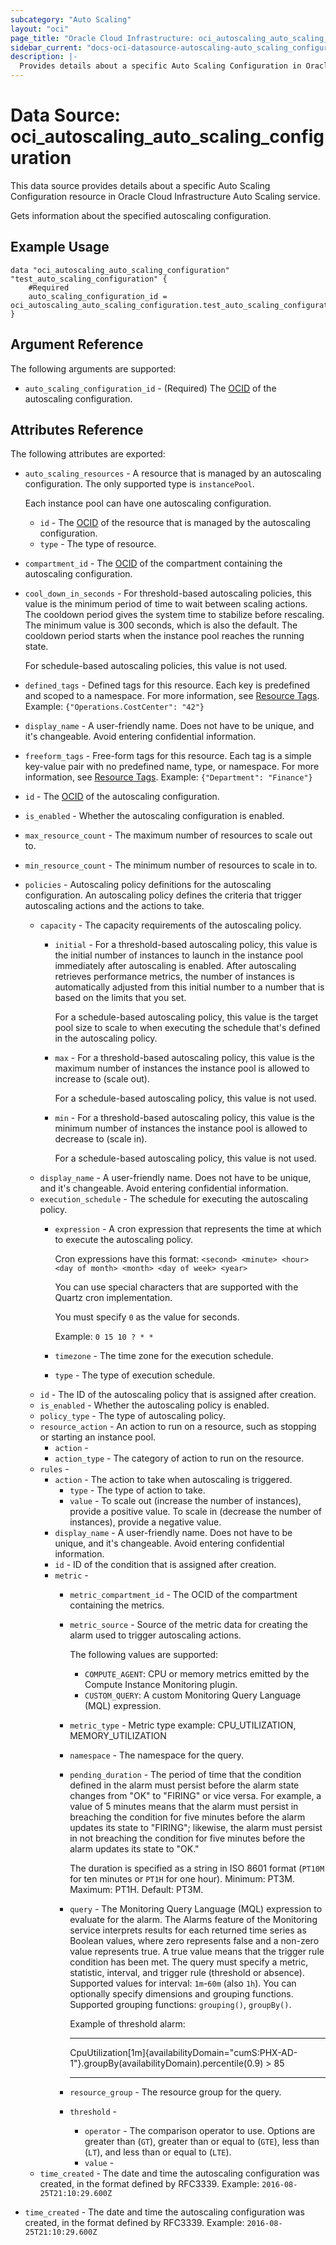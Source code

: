```yaml
---
subcategory: "Auto Scaling"
layout: "oci"
page_title: "Oracle Cloud Infrastructure: oci_autoscaling_auto_scaling_configuration"
sidebar_current: "docs-oci-datasource-autoscaling-auto_scaling_configuration"
description: |-
  Provides details about a specific Auto Scaling Configuration in Oracle Cloud Infrastructure Auto Scaling service
---
```


# Data Source: oci_autoscaling_auto_scaling_configuration
This data source provides details about a specific Auto Scaling Configuration resource in Oracle Cloud Infrastructure Auto Scaling service.

Gets information about the specified autoscaling configuration.

## Example Usage

```hcl
data "oci_autoscaling_auto_scaling_configuration" "test_auto_scaling_configuration" {
	#Required
	auto_scaling_configuration_id = oci_autoscaling_auto_scaling_configuration.test_auto_scaling_configuration.id
}
```

## Argument Reference

The following arguments are supported:

* `auto_scaling_configuration_id` - (Required) The [OCID](https://docs.cloud.oracle.com/iaas/Content/General/Concepts/identifiers.htm) of the autoscaling configuration.


## Attributes Reference

The following attributes are exported:

* `auto_scaling_resources` - A resource that is managed by an autoscaling configuration. The only supported type is `instancePool`.

	Each instance pool can have one autoscaling configuration. 
	* `id` - The [OCID](https://docs.cloud.oracle.com/iaas/Content/General/Concepts/identifiers.htm) of the resource that is managed by the autoscaling configuration. 
	* `type` - The type of resource.
* `compartment_id` - The [OCID](https://docs.cloud.oracle.com/iaas/Content/General/Concepts/identifiers.htm) of the compartment containing the autoscaling configuration. 
* `cool_down_in_seconds` - For threshold-based autoscaling policies, this value is the minimum period of time to wait between scaling actions. The cooldown period gives the system time to stabilize before rescaling. The minimum value is 300 seconds, which is also the default. The cooldown period starts when the instance pool reaches the running state.

	For schedule-based autoscaling policies, this value is not used. 
* `defined_tags` - Defined tags for this resource. Each key is predefined and scoped to a namespace. For more information, see [Resource Tags](https://docs.cloud.oracle.com/iaas/Content/General/Concepts/resourcetags.htm).  Example: `{"Operations.CostCenter": "42"}` 
* `display_name` - A user-friendly name. Does not have to be unique, and it's changeable. Avoid entering confidential information. 
* `freeform_tags` - Free-form tags for this resource. Each tag is a simple key-value pair with no predefined name, type, or namespace. For more information, see [Resource Tags](https://docs.cloud.oracle.com/iaas/Content/General/Concepts/resourcetags.htm).  Example: `{"Department": "Finance"}` 
* `id` - The [OCID](https://docs.cloud.oracle.com/iaas/Content/General/Concepts/identifiers.htm) of the autoscaling configuration.
* `is_enabled` - Whether the autoscaling configuration is enabled.
* `max_resource_count` - The maximum number of resources to scale out to.
* `min_resource_count` - The minimum number of resources to scale in to.
* `policies` - Autoscaling policy definitions for the autoscaling configuration. An autoscaling policy defines the criteria that trigger autoscaling actions and the actions to take. 
	* `capacity` - The capacity requirements of the autoscaling policy.
		* `initial` - For a threshold-based autoscaling policy, this value is the initial number of instances to launch in the instance pool immediately after autoscaling is enabled. After autoscaling retrieves performance metrics, the number of instances is automatically adjusted from this initial number to a number that is based on the limits that you set.

			For a schedule-based autoscaling policy, this value is the target pool size to scale to when executing the schedule that's defined in the autoscaling policy. 
		* `max` - For a threshold-based autoscaling policy, this value is the maximum number of instances the instance pool is allowed to increase to (scale out).

			For a schedule-based autoscaling policy, this value is not used. 
		* `min` - For a threshold-based autoscaling policy, this value is the minimum number of instances the instance pool is allowed to decrease to (scale in).

			For a schedule-based autoscaling policy, this value is not used. 
	* `display_name` - A user-friendly name. Does not have to be unique, and it's changeable. Avoid entering confidential information. 
	* `execution_schedule` - The schedule for executing the autoscaling policy.
		* `expression` - A cron expression that represents the time at which to execute the autoscaling policy.

			Cron expressions have this format: `<second> <minute> <hour> <day of month> <month> <day of week> <year>`

			You can use special characters that are supported with the Quartz cron implementation.

			You must specify `0` as the value for seconds.

			Example: `0 15 10 ? * *` 
		* `timezone` - The time zone for the execution schedule.
		* `type` - The type of execution schedule.
	* `id` - The ID of the autoscaling policy that is assigned after creation.
	* `is_enabled` - Whether the autoscaling policy is enabled.
	* `policy_type` - The type of autoscaling policy.
	* `resource_action` - An action to run on a resource, such as stopping or starting an instance pool.
		* `action` - 
		* `action_type` - The category of action to run on the resource.
	* `rules` - 
		* `action` - The action to take when autoscaling is triggered. 
			* `type` - The type of action to take.
			* `value` - To scale out (increase the number of instances), provide a positive value. To scale in (decrease the number of instances), provide a negative value. 
		* `display_name` - A user-friendly name. Does not have to be unique, and it's changeable. Avoid entering confidential information. 
		* `id` - ID of the condition that is assigned after creation.
		* `metric` - 
			* `metric_compartment_id` - The OCID of the compartment containing the metrics.
			* `metric_source` - Source of the metric data for creating the alarm used to trigger autoscaling actions.

				The following values are supported:
				* `COMPUTE_AGENT`: CPU or memory metrics emitted by the Compute Instance Monitoring plugin.
				* `CUSTOM_QUERY`: A custom Monitoring Query Language (MQL) expression. 
			* `metric_type` - Metric type example: CPU_UTILIZATION, MEMORY_UTILIZATION
			* `namespace` - The namespace for the query.
			* `pending_duration` - The period of time that the condition defined in the alarm must persist before the alarm state changes from "OK" to "FIRING" or vice versa. For example, a value of 5 minutes means that the alarm must persist in breaching the condition for five minutes before the alarm updates its state to "FIRING"; likewise, the alarm must persist in not breaching the condition for five minutes before the alarm updates its state to "OK."

				The duration is specified as a string in ISO 8601 format (`PT10M` for ten minutes or `PT1H` for one hour). Minimum: PT3M. Maximum: PT1H. Default: PT3M. 
			* `query` - The Monitoring Query Language (MQL) expression to evaluate for the alarm. The Alarms feature of the Monitoring service interprets results for each returned time series as Boolean values, where zero represents false and a non-zero value represents true. A true value means that the trigger rule condition has been met. The query must specify a metric, statistic, interval, and trigger rule (threshold or absence). Supported values for interval: `1m`-`60m` (also `1h`). You can optionally specify dimensions and grouping functions. Supported grouping functions: `grouping()`, `groupBy()`.

				Example of threshold alarm:

				-----

				CpuUtilization[1m]{availabilityDomain="cumS:PHX-AD-1"}.groupBy(availabilityDomain).percentile(0.9) > 85

				----- 
			* `resource_group` - The resource group for the query.
			* `threshold` - 
				* `operator` - The comparison operator to use. Options are greater than (`GT`), greater than or equal to (`GTE`), less than (`LT`), and less than or equal to (`LTE`). 
				* `value` - 
	* `time_created` - The date and time the autoscaling configuration was created, in the format defined by RFC3339.  Example: `2016-08-25T21:10:29.600Z` 
* `time_created` - The date and time the autoscaling configuration was created, in the format defined by RFC3339.  Example: `2016-08-25T21:10:29.600Z` 


